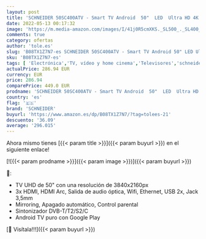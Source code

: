 ```yaml
---
layout: post
title: 'SCHNEIDER 50SC400ATV - Smart TV Android  50"  LED  Ultra HD 4K  Google Play  Apagado Automático'
date: 2022-05-13 00:17:32
image: 'https://m.media-amazon.com/images/I/41j0R5cmXKS._SL500_._SL400_.jpg'
comments: true
category: ofertas
author: 'tole.es'
slug: 'B08TX1Z7N7-es SCHNEIDER 50SC400ATV - Smart TV Android 50" LED Ultra HD...'
sku: 'B08TX1Z7N7-es'
tags: [ 'Electrónica','TV, vídeo y home cinema','Televisores','schneider','smart','tv','🇪🇸', ]
actualPrice: 286.94 EUR
currency: EUR
price: 286.94
comparePrice: 449.0 EUR
prodname: 'SCHNEIDER 50SC400ATV - Smart TV Android  50"  LED  Ultra HD 4K  Google Play  Apagado Automático'
country: 'es'
flag: '🇪🇸'
brand: 'SCHNEIDER'
buyurl: 'https://www.amazon.es/dp/B08TX1Z7N7/?tag=tolees-21'
descuento: '36.09'
average: '296.015'
---
```


Ahora mismo tienes [{{< param title >}}]({{< param buyurl >}}) en el siguiente enlace!

[![{{< param prodname >}}]({{< param image >}})]({{< param buyurl >}})

🔎:

- TV UHD de 50" con una resolución de 3840x2160px
- 3x HDMI, HDMI Arc, Salida de audio óptica, Wifi, Ethernet, USB 2x, Jack 3,5mm
- Mirroring, Apagado automático, Control parental
- Sintonizador DVB-T/T2/S2/C
- Android TV puro con Google Play

[🛒 Visítala!!!]({{< param buyurl >}})
